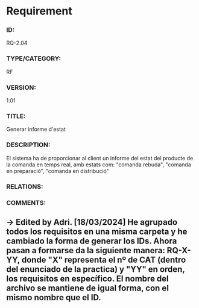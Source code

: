 # Requirement

### ID:
RQ-2.04
### TYPE/CATEGORY:
RF
### VERSION:
1.01
### TITLE:
Generar informe d'estat
### DESCRIPTION:
El sistema ha de proporcionar al client un informe del estat del producte de la comanda en temps real, amb estats com: "comanda rebuda", "comanda en preparació", "comanda en distribució"
### RELATIONS:

### COMMENTS:
&rarr; Edited by Adri. [18/03/2024] He agrupado todos los requisitos en una misma carpeta y he cambiado la forma de generar los IDs. Ahora pasan a formarse da la siguiente manera: RQ-X-YY, donde "X" representa el nº de CAT (dentro del enunciado de la practica) y "YY" en orden, los requisitos en específico. El nombre del archivo se mantiene de igual forma, con el mismo nombre que el ID. 
---
